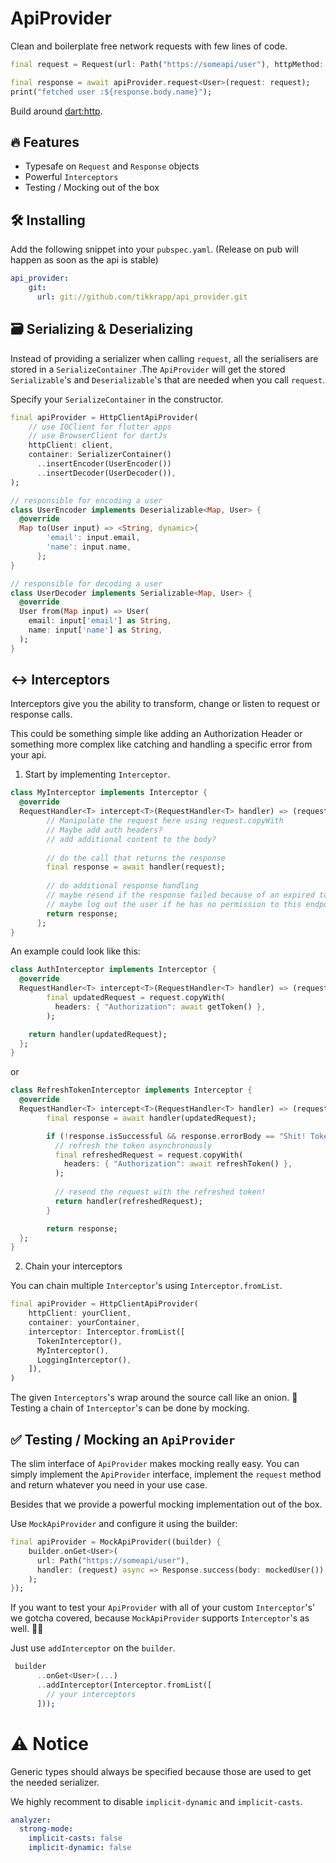 # ApiProvider

Clean and boilerplate free network requests with few lines of code.

```dart
final request = Request(url: Path("https://someapi/user"), httpMethod: HttpMethod.GET);

final response = await apiProvider.request<User>(request: request);
print("fetched user :${response.body.name}");
```

Build around [dart:http](https://pub.dev/packages/http).



🔥 Features
-----

- Typesafe on `Request` and `Response` objects
- Powerful `Interceptors`
- Testing / Mocking out of the box



🛠 Installing
-----

Add the following snippet into your `pubspec.yaml`. (Release on pub will happen as soon as the api is stable)

```yaml
api_provider:
    git:
      url: git://github.com/tikkrapp/api_provider.git
```


🗃 Serializing & Deserializing
-----

Instead of providing a serializer when calling  `request`, all the serialisers are stored in a `SerializeContainer` .The `ApiProvider` will get the stored  `Serializable`'s and `Deserializable`'s that are needed when you call `request`.

Specify your `SerializeContainer` in the constructor.

```dart
final apiProvider = HttpClientApiProvider(
    // use IOClient for flutter apps
    // use BrowserClient for dartJs
    httpClient: client,
    container: SerializerContainer()
      ..insertEncoder(UserEncoder())
      ..insertDecoder(UserDecoder()),
);

// responsible for encoding a user
class UserEncoder implements Deserializable<Map, User> {
  @override
  Map to(User input) => <String, dynamic>{
        'email': input.email,
        'name': input.name,
      };
}

// responsible for decoding a user
class UserDecoder implements Serializable<Map, User> {
  @override
  User from(Map input) => User(
    email: input['email'] as String,
    name: input['name'] as String,
  );
}
```

↔️ Interceptors
-----

Interceptors give you the ability to transform, change or listen to request or response calls.

This could be something simple like adding an Authorization Header or something more complex like catching and handling a specific error from your api.

1. Start by implementing `Interceptor`. 

```dart
class MyInterceptor implements Interceptor {
  @override
  RequestHandler<T> intercept<T>(RequestHandler<T> handler) => (request) async {
        // Manipulate the request here using request.copyWith
        // Maybe add auth headers?
        // add additional content to the body?
    
        // do the call that returns the response
        final response = await handler(request);
      
        // do additional response handling
        // maybe resend if the response failed because of an expired token?
        // maybe log out the user if he has no permission to this endpoint?
        return response;
      };
}
```

An example could look like this:

```dart
class AuthInterceptor implements Interceptor {
  @override
  RequestHandler<T> intercept<T>(RequestHandler<T> handler) => (request) async {
        final updatedRequest = request.copyWith(
          headers: { "Authorization": await getToken() },
        );

	return handler(updatedRequest);
  };
}
```

or

```dart
class RefreshTokenInterceptor implements Interceptor {
  @override
  RequestHandler<T> intercept<T>(RequestHandler<T> handler) => (request) async {
        final response = await handler(updatedRequest);

        if (!response.isSuccessful && response.errorBody == "Shit! Token expired!") {
          // refresh the token asynchronously
          final refreshedRequest = request.copyWith(
            headers: { "Authorization": await refreshToken() },
          );
          
          // resend the request with the refreshed token!
          return handler(refreshedRequest);
        }

        return response;
  };
}
```

2. Chain your interceptors

You can chain multiple `Interceptor`'s using `Interceptor.fromList`. 

```dart
final apiProvider = HttpClientApiProvider(
    httpClient: yourClient,
    container: yourContainer,
    interceptor: Interceptor.fromList([
      TokenInterceptor(),
      MyInterceptor(),
      LoggingInterceptor(),
    ]),
)
```

The given `Interceptors`'s wrap around the source call like an onion.  🤤
Testing a chain of `Interceptor`'s can be done by mocking.

   

✅ Testing / Mocking an `ApiProvider`
-----

The slim interface of `ApiProvider` makes mocking really easy. You can simply implement the `ApiProvider` interface, implement the `request` method and return whatever you need in your use case. 

Besides that we provide a powerful mocking implementation out of the box.

Use `MockApiProvider` and configure it using the builder:

   ```dart
final apiProvider = MockApiProvider((builder) {
       builder.onGet<User>(
         url: Path("https://someapi/user"),
         handler: (request) async => Response.success(body: mockedUser()),
       );
   });
   ```
   
   If you want to test your `ApiProvider` with all of your custom `Interceptor`'s' we gotcha covered, because `MockApiProvider` supports  `Interceptor`'s   as well. 💪🏼 
   
   Just use `addInterceptor` on the `builder`.

   ```dart
	builder
         ..onGet<User>(...)
         ..addInterceptor(Interceptor.fromList([
           // your interceptors
         ]));
   ```
   

# ⚠️ Notice 

Generic types should always be specified because those are used to get the needed serializer.

We highly recomment to disable `implicit-dynamic`  and `implicit-casts`.

```yml
analyzer:
  strong-mode:
    implicit-casts: false
    implicit-dynamic: false
```

